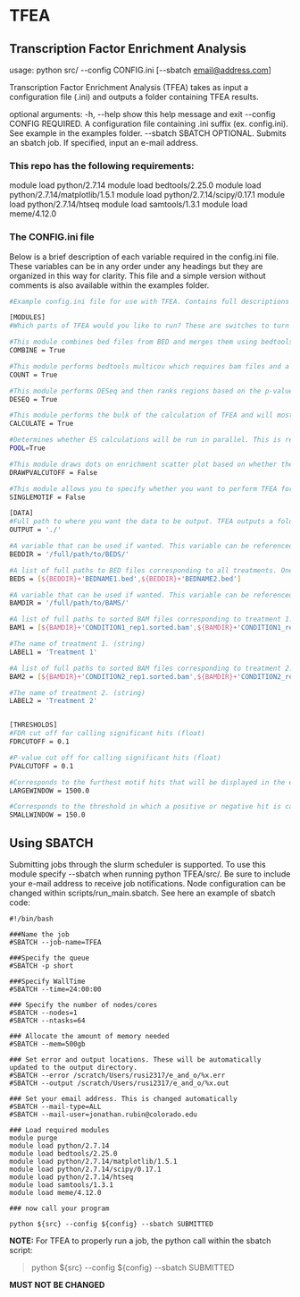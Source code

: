 TFEA
====
## Transcription Factor Enrichment Analysis
  

usage: python src/ --config CONFIG.ini [--sbatch email@address.com]

Transcription Factor Enrichment Analysis (TFEA) takes as input a configuration
file (.ini) and outputs a folder containing TFEA results.

optional arguments:
  -h, --help       show this help message and exit
  --config CONFIG  REQUIRED. A configuration file containing .ini suffix (ex.
                   config.ini). See example in the examples folder.
  --sbatch SBATCH  OPTIONAL. Submits an sbatch job. If specified, input an
                   e-mail address.


### This repo has the following requirements:
  module load python/2.7.14
  module load bedtools/2.25.0
  module load python/2.7.14/matplotlib/1.5.1
  module load python/2.7.14/scipy/0.17.1
  module load python/2.7.14/htseq
  module load samtools/1.3.1
  module load meme/4.12.0
  

### The CONFIG.ini file
Below is a brief description of each variable required in the config.ini file. These variables can be in any order under any headings but they are organized in this way for clarity. This file and a simple version without comments is also available within the examples folder.

```bash
#Example config.ini file for use with TFEA. Contains full descriptions of all variables.

[MODULES]
#Which parts of TFEA would you like to run? These are switches to turn on/off different modules in TFEA

#This module combines bed files from BED and merges them using bedtools. If False, it will assume BEDS[0] contains the bed file of interest (must be a sorted bed file). (boolean)
COMBINE = True

#This module performs bedtools multicov which requires bam files and a bed file. It will count reads for each bam file across all regions in the inputted bed file. (boolean)
COUNT = True

#This module performs DESeq and then ranks regions based on the p-value obtained from DESeq, if you set this to false, TFEA will look for the DESeq file within your specified output directory. (boolean)
DESEQ = True

#This module performs the bulk of the calculation of TFEA and will most likely take the longest. Unless you just want to generate files, this should usually be set to True. (boolean)
CALCULATE = True

#Determines whether ES calculations will be run in parallel. This is recommended to speed up the process.       (boolean)
POOL=True

#This module draws dots on enrichment scatter plot based on whether they are less than the specified p-value cutoff. (boolean)
DRAWPVALCUTOFF = False

#This module allows you to specify whether you want to perform TFEA for all motifs in the specified database or whether you want to do just one motif. If you want to do a single motif, you must specify the exact name of the motif (ex. SINGLEMOTIF = 'HO_SP3_HUMAN.H10MO.B.bed'). (boolean)
SINGLEMOTIF = False

[DATA]
#Full path to where you want the data to be output. TFEA outputs a folder with results. (string)
OUTPUT = './'

#A variable that can be used if wanted. This variable can be referenced later on using ${BEDDIR} (optional string)
BEDDIR = '/full/path/to/BEDS/'

#A list of full paths to BED files corresponding to all treatments. One or multiple BED files can be used but they MUST be within a list. (list of strings)
BEDS = [${BEDDIR}+'BEDNAME1.bed',${BEDDIR}+'BEDNAME2.bed']

#A variable that can be used if wanted. This variable can be referenced later on using ${BAMDIR} (optional string)
BAMDIR = '/full/path/to/BAMS/'

#A list of full paths to sorted BAM files corresponding to treatment 1. (list of strings)
BAM1 = [${BAMDIR}+'CONDITION1_rep1.sorted.bam',${BAMDIR}+'CONDITION1_rep2.sorted.bam']

#The name of treatment 1. (string)
LABEL1 = 'Treatment 1'

#A list of full paths to sorted BAM files corresponding to treatment 2. (list of strings)
BAM2 = [${BAMDIR}+'CONDITION2_rep1.sorted.bam',${BAMDIR}+'CONDITION2_rep2.sorted.bam']

#The name of treatment 2. (string)
LABEL2 = 'Treatment 2'


[THRESHOLDS]
#FDR cut off for calling significant hits (float)
FDRCUTOFF = 0.1

#P-value cut off for calling significant hits (float)
PVALCUTOFF = 0.1

#Corresponds to the furthest motif hits that will be displayed in the enrichment scatter plot. This does not affect results (float)
LARGEWINDOW = 1500.0

#Corresponds to the threshold in which a positive or negative hit is called. Changing this parameter will change your results, only change if you have a good reason to do so. (float)
SMALLWINDOW = 150.0
```

## Using SBATCH
Submitting jobs through the slurm scheduler is supported. To use this module specify --sbatch when running python TFEA/src/. Be sure to include your e-mail address to receive job notifications. Node configuration can be changed within scripts/run_main.sbatch. See here an example of sbatch code:
```qsub
#!/bin/bash

###Name the job
#SBATCH --job-name=TFEA

###Specify the queue
#SBATCH -p short

###Specify WallTime
#SBATCH --time=24:00:00

### Specify the number of nodes/cores
#SBATCH --nodes=1
#SBATCH --ntasks=64

### Allocate the amount of memory needed
#SBATCH --mem=500gb

### Set error and output locations. These will be automatically updated to the output directory.
#SBATCH --error /scratch/Users/rusi2317/e_and_o/%x.err
#SBATCH --output /scratch/Users/rusi2317/e_and_o/%x.out

### Set your email address. This is changed automatically
#SBATCH --mail-type=ALL
#SBATCH --mail-user=jonathan.rubin@colorado.edu

### Load required modules
module purge
module load python/2.7.14
module load bedtools/2.25.0
module load python/2.7.14/matplotlib/1.5.1
module load python/2.7.14/scipy/0.17.1
module load python/2.7.14/htseq
module load samtools/1.3.1
module load meme/4.12.0

### now call your program

python ${src} --config ${config} --sbatch SUBMITTED
```
**NOTE:** For TFEA to properly run a job, the python call within the sbatch script:
>python ${src} --config ${config} --sbatch SUBMITTED

**MUST NOT BE CHANGED**
